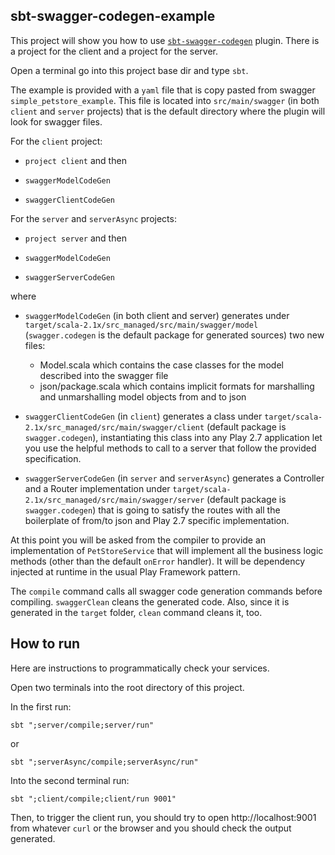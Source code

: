 sbt-swagger-codegen-example
---------------------------

This project will show you how to use [`sbt-swagger-codegen`](https://github.com/unicredit/sbt-swagger-codegen) plugin. There is a project for the client and a project for the server.

Open a terminal go into this project base dir and type `sbt`.

The example is provided with a `yaml` file that is copy pasted from swagger `simple_petstore_example`.
This file is located into `src/main/swagger` (in both `client` and `server` projects) that is the default directory where the plugin will look for swagger files.

For the `client` project:

- `project client` and then

- `swaggerModelCodeGen`

- `swaggerClientCodeGen`

For the `server` and `serverAsync` projects:

- `project server` and then

- `swaggerModelCodeGen`

- `swaggerServerCodeGen`

where

- `swaggerModelCodeGen` (in both client and server) generates under `target/scala-2.1x/src_managed/src/main/swagger/model` (`swagger.codegen` is the default package for generated sources) two new files:

	- Model.scala which contains the case classes for the model described into the swagger file
	- json/package.scala which contains implicit formats for marshalling and unmarshalling model objects from and to json

- `swaggerClientCodeGen` (in `client`) generates a class under `target/scala-2.1x/src_managed/src/main/swagger/client` (default package is `swagger.codegen`), instantiating this class into any Play 2.7 application let you use the helpful methods to call to a server that follow the provided specification.

- `swaggerServerCodeGen` (in `server` and `serverAsync`) generates a Controller and a Router implementation under `target/scala-2.1x/src_managed/src/main/swagger/server` (default package is `swagger.codegen`) that is going to satisfy the routes with all the boilerplate of from/to json and Play 2.7 specific implementation.

At this point you will be asked from the compiler to provide an implementation of `PetStoreService` that will implement all the business logic methods (other than the default `onError` handler). It will be dependency injected at runtime in the usual Play Framework pattern.

The `compile` command calls all swagger code generation commands before compiling. `swaggerClean` cleans the generated code. Also, since it is generated in the `target` folder, `clean` command cleans it, too.

## How to run

Here are instructions to programmatically check your services.

Open two terminals into the root directory of this project.

In the first run:
```
sbt ";server/compile;server/run"
```
or
```
sbt ";serverAsync/compile;serverAsync/run"
```

Into the second terminal run:
```
sbt ";client/compile;client/run 9001"
```

Then, to trigger the client run, you should try to open http://localhost:9001 from whatever ```curl``` or the browser and you should check the output generated.
